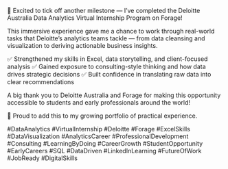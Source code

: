 🚀 Excited to tick off another milestone — I’ve completed the Deloitte Australia Data Analytics Virtual Internship Program on Forage!

This immersive experience gave me a chance to work through real-world tasks that Deloitte’s analytics teams tackle — from data cleansing and visualization to deriving actionable business insights.

✅ Strengthened my skills in Excel, data storytelling, and client-focused analysis
✅ Gained exposure to consulting-style thinking and how data drives strategic decisions
✅ Built confidence in translating raw data into clear recommendations

A big thank you to Deloitte Australia and Forage for making this opportunity accessible to students and early professionals around the world!

📜 Proud to add this to my growing portfolio of practical experience.

#DataAnalytics #VirtualInternship #Deloitte #Forage #ExcelSkills #DataVisualization #AnalyticsCareer #ProfessionalDevelopment #Consulting #LearningByDoing #CareerGrowth #StudentOpportunity #EarlyCareers #SQL #DataDriven #LinkedInLearning #FutureOfWork #JobReady #DigitalSkills
